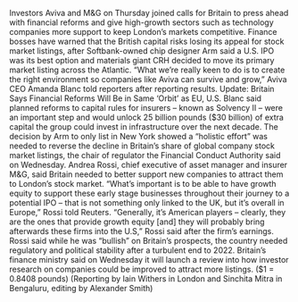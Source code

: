 Investors Aviva and M&G on Thursday joined calls for Britain to press ahead with financial reforms and give high-growth sectors such as technology companies more support to keep London’s markets competitive.
Finance bosses have warned that the British capital risks losing its appeal for stock market listings, after Softbank-owned chip designer Arm said a U.S. IPO was its best option and materials giant CRH decided to move its primary market listing across the Atlantic.
“What we’re really keen to do is to create the right environment so companies like Aviva can survive and grow,” Aviva CEO Amanda Blanc told reporters after reporting results.
Update: Britain Says Financial Reforms Will Be in Same ‘Orbit’ as EU, U.S.
Blanc said planned reforms to capital rules for insurers – known as Solvency II – were an important step and would unlock 25 billion pounds ($30 billion) of extra capital the group could invest in infrastructure over the next decade.
The decision by Arm to only list in New York showed a “holistic effort” was needed to reverse the decline in Britain’s share of global company stock market listings, the chair of regulator the Financial Conduct Authority said on Wednesday.
Andrea Rossi, chief executive of asset manager and insurer M&G, said Britain needed to better support new companies to attract them to London’s stock market.
“What’s important is to be able to have growth equity to support these early stage businesses throughout their journey to a potential IPO – that is not something only linked to the UK, but it’s overall in Europe,” Rossi told Reuters.
“Generally, it’s American players – clearly, they are the ones that provide growth equity [and] they will probably bring afterwards these firms into the U.S,” Rossi said after the firm’s earnings.
Rossi said while he was “bullish” on Britain’s prospects, the country needed regulatory and political stability after a turbulent end to 2022.
Britain’s finance ministry said on Wednesday it will launch a review into how investor research on companies could be improved to attract more listings.
($1 = 0.8408 pounds)
(Reporting by Iain Withers in London and Sinchita Mitra in Bengaluru, editing by Alexander Smith)